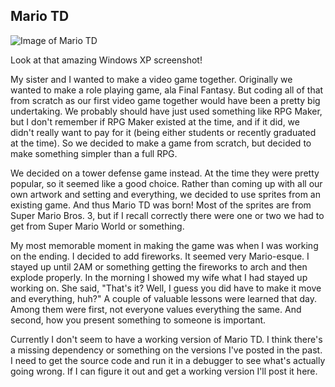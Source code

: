 ## Mario TD

![Image of Mario TD](images/mario-td-1.png)

Look at that amazing Windows XP screenshot!

My sister and I wanted to make a video game together. Originally we wanted to make a role playing game, ala Final Fantasy. But coding all of that from scratch as our first video game together would have been a pretty big undertaking. We probably should have just used something like RPG Maker, but I don't remember if RPG Maker existed at the time, and if it did, we didn't really want to pay for it (being either students or recently graduated at the time). So we decided to make a game from scratch, but decided to make something simpler than a full RPG.

We decided on a tower defense game instead. At the time they were pretty popular, so it seemed like a good choice. Rather than coming up with all our own artwork and setting and everything, we decided to use sprites from an existing game. And thus Mario TD was born! Most of the sprites are from Super Mario Bros. 3, but if I recall correctly there were one or two we had to get from Super Mario World or something.

My most memorable moment in making the game was when I was working on the ending. I decided to add fireworks. It seemed very Mario-esque. I stayed up until 2AM or something getting the fireworks to arch and then explode properly. In the morning I showed my wife what I had stayed up working on. She said, "That's it? Well, I guess you did have to make it move and everything, huh?" A couple of valuable lessons were learned that day. Among them were first, not everyone values everything the same. And second, how you present something to someone is important.

Currently I don't seem to have a working version of Mario TD. I think there's a missing dependency or something on the versions I've posted in the past. I need to get the source code and run it in a debugger to see what's actually going wrong. If I can figure it out and get a working version I'll post it here.